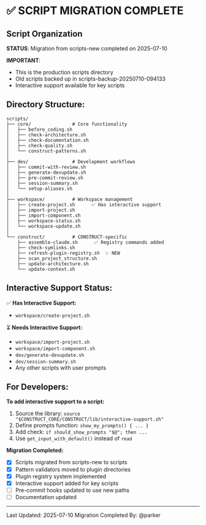 # ✅ SCRIPT MIGRATION COMPLETE

## Script Organization

**STATUS**: Migration from scripts-new completed on 2025-07-10

**IMPORTANT**: 
- This is the production scripts directory
- Old scripts backed up in scripts-backup-20250710-094133
- Interactive support available for key scripts

## Directory Structure:

```
scripts/
├── core/               # Core functionality
│   ├── before_coding.sh
│   ├── check-architecture.sh
│   ├── check-documentation.sh
│   ├── check-quality.sh
│   └── construct-patterns.sh
│
├── dev/                # Development workflows
│   ├── commit-with-review.sh
│   ├── generate-devupdate.sh
│   ├── pre-commit-review.sh
│   ├── session-summary.sh
│   └── setup-aliases.sh
│
├── workspace/          # Workspace management
│   ├── create-project.sh      ✅ Has interactive support
│   ├── import-project.sh      
│   ├── import-component.sh    
│   ├── workspace-status.sh
│   └── workspace-update.sh
│
└── construct/          # CONSTRUCT-specific
    ├── assemble-claude.sh      ✅ Registry commands added
    ├── check-symlinks.sh
    ├── refresh-plugin-registry.sh  ✨ NEW
    ├── scan_project_structure.sh
    ├── update-architecture.sh
    └── update-context.sh
```

## Interactive Support Status:

✅ **Has Interactive Support:**
- `workspace/create-project.sh`

⏳ **Needs Interactive Support:**
- `workspace/import-project.sh`
- `workspace/import-component.sh`
- `dev/generate-devupdate.sh`
- `dev/session-summary.sh`
- Any other scripts with user prompts

## For Developers:

**To add interactive support to a script:**
1. Source the library: `source "$CONSTRUCT_CORE/CONSTRUCT/lib/interactive-support.sh"`
2. Define prompts function: `show_my_prompts() { ... }`
3. Add check: `if should_show_prompts "$@"; then ...`
4. Use `get_input_with_default()` instead of `read`

**Migration Completed:**
- [x] Scripts migrated from scripts-new to scripts
- [x] Pattern validators moved to plugin directories  
- [x] Plugin registry system implemented
- [x] Interactive support added for key scripts
- [ ] Pre-commit hooks updated to use new paths
- [ ] Documentation updated

---
Last Updated: 2025-07-10
Migration Completed By: @parker
